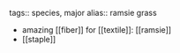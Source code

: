 tags:: species, major
alias:: ramsie grass

- amazing [[fiber]] for [[textile]]: [[ramsie]]
- [[staple]]